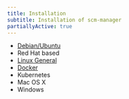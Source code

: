 ```yaml
---
title: Installation
subtitle: Installation of scm-manager
partiallyActive: true
---
```


* [Debian/Ubuntu](debian/)
* Red Hat based
* [Linux General](linux/)
* [Docker](docker/)
* Kubernetes
* Mac OS X
* Windows
